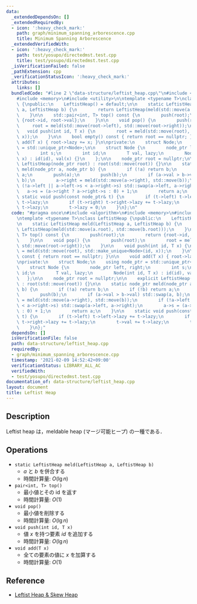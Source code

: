 ```yaml
---
data:
  _extendedDependsOn: []
  _extendedRequiredBy:
  - icon: ':heavy_check_mark:'
    path: graph/minimum_spanning_arborescence.cpp
    title: Minimum Spanning Arborescence
  _extendedVerifiedWith:
  - icon: ':heavy_check_mark:'
    path: test/yosupo/directedmst.test.cpp
    title: test/yosupo/directedmst.test.cpp
  _isVerificationFailed: false
  _pathExtension: cpp
  _verificationStatusIcon: ':heavy_check_mark:'
  attributes:
    links: []
  bundledCode: "#line 2 \"data-structure/leftist_heap.cpp\"\n#include <algorithm>\n\
    #include <memory>\n#include <utility>\n\ntemplate <typename T>\nclass LeftistHeap\
    \ {\npublic:\n    LeftistHeap() = default;\n\n    static LeftistHeap meld(LeftistHeap\
    \ a, LeftistHeap b) {\n        return LeftistHeap(meld(std::move(a.root), std::move(b.root)));\n\
    \    }\n\n    std::pair<int, T> top() const {\n        push(root);\n        return\
    \ {root->id, root->val};\n    }\n\n    void pop() {\n        push(root);\n   \
    \     root = meld(std::move(root->left), std::move(root->right));\n    }\n\n \
    \   void push(int id, T x) {\n        root = meld(std::move(root), std::make_unique<Node>(id,\
    \ x));\n    }\n\n    bool empty() const { return root == nullptr; }\n\n    void\
    \ add(T x) { root->lazy += x; }\n\nprivate:\n    struct Node;\n    using node_ptr\
    \ = std::unique_ptr<Node>;\n\n    struct Node {\n        node_ptr left, right;\n\
    \        int s;\n        int id;\n        T val, lazy;\n        Node(int id, T\
    \ x) : id(id), val(x) {}\n    };\n\n    node_ptr root = nullptr;\n\n    explicit\
    \ LeftistHeap(node_ptr root) : root(std::move(root)) {}\n\n    static node_ptr\
    \ meld(node_ptr a, node_ptr b) {\n        if (!a) return b;\n        if (!b) return\
    \ a;\n        push(a);\n        push(b);\n        if (a->val > b->val) std::swap(a,\
    \ b);\n        a->right = meld(std::move(a->right), std::move(b));\n        if\
    \ (!a->left || a->left->s < a->right->s) std::swap(a->left, a->right);\n     \
    \   a->s = (a->right ? a->right->s : 0) + 1;\n        return a;\n    }\n\n   \
    \ static void push(const node_ptr& t) {\n        if (t->left) t->left->lazy +=\
    \ t->lazy;\n        if (t->right) t->right->lazy += t->lazy;\n        t->val +=\
    \ t->lazy;\n        t->lazy = 0;\n    }\n};\n"
  code: "#pragma once\n#include <algorithm>\n#include <memory>\n#include <utility>\n\
    \ntemplate <typename T>\nclass LeftistHeap {\npublic:\n    LeftistHeap() = default;\n\
    \n    static LeftistHeap meld(LeftistHeap a, LeftistHeap b) {\n        return\
    \ LeftistHeap(meld(std::move(a.root), std::move(b.root)));\n    }\n\n    std::pair<int,\
    \ T> top() const {\n        push(root);\n        return {root->id, root->val};\n\
    \    }\n\n    void pop() {\n        push(root);\n        root = meld(std::move(root->left),\
    \ std::move(root->right));\n    }\n\n    void push(int id, T x) {\n        root\
    \ = meld(std::move(root), std::make_unique<Node>(id, x));\n    }\n\n    bool empty()\
    \ const { return root == nullptr; }\n\n    void add(T x) { root->lazy += x; }\n\
    \nprivate:\n    struct Node;\n    using node_ptr = std::unique_ptr<Node>;\n\n\
    \    struct Node {\n        node_ptr left, right;\n        int s;\n        int\
    \ id;\n        T val, lazy;\n        Node(int id, T x) : id(id), val(x) {}\n \
    \   };\n\n    node_ptr root = nullptr;\n\n    explicit LeftistHeap(node_ptr root)\
    \ : root(std::move(root)) {}\n\n    static node_ptr meld(node_ptr a, node_ptr\
    \ b) {\n        if (!a) return b;\n        if (!b) return a;\n        push(a);\n\
    \        push(b);\n        if (a->val > b->val) std::swap(a, b);\n        a->right\
    \ = meld(std::move(a->right), std::move(b));\n        if (!a->left || a->left->s\
    \ < a->right->s) std::swap(a->left, a->right);\n        a->s = (a->right ? a->right->s\
    \ : 0) + 1;\n        return a;\n    }\n\n    static void push(const node_ptr&\
    \ t) {\n        if (t->left) t->left->lazy += t->lazy;\n        if (t->right)\
    \ t->right->lazy += t->lazy;\n        t->val += t->lazy;\n        t->lazy = 0;\n\
    \    }\n};"
  dependsOn: []
  isVerificationFile: false
  path: data-structure/leftist_heap.cpp
  requiredBy:
  - graph/minimum_spanning_arborescence.cpp
  timestamp: '2021-02-09 14:52:42+09:00'
  verificationStatus: LIBRARY_ALL_AC
  verifiedWith:
  - test/yosupo/directedmst.test.cpp
documentation_of: data-structure/leftist_heap.cpp
layout: document
title: Leftist Heap
---
```


## Description

Leftist heap は，meldable heap (マージ可能ヒープ) の一種である．

## Operations

- `static LeftistHeap meld(LeftistHeap a, LeftistHeap b)`
    - $a$ と $b$ を併合する
    - 時間計算量: $O(\lg n)$
- `pair<int, T> top()`
    - 最小値とその id を返す
    - 時間計算量: $O(1)$
- `void pop()`
    - 最小値を削除する
    - 時間計算量: $O(\lg n)$
- `void push(int id, T x)`
    - 値 $x$ を持つ要素 $id$ を追加する
    - 時間計算量: $O(\lg n)$
- `void add(T x)`
    - 全ての要素の値に $x$ を加算する
    - 時間計算量: $O(1)$

## Reference

- [Leftist Heap & Skew Heap](http://hos.ac/blog/#blog0001)